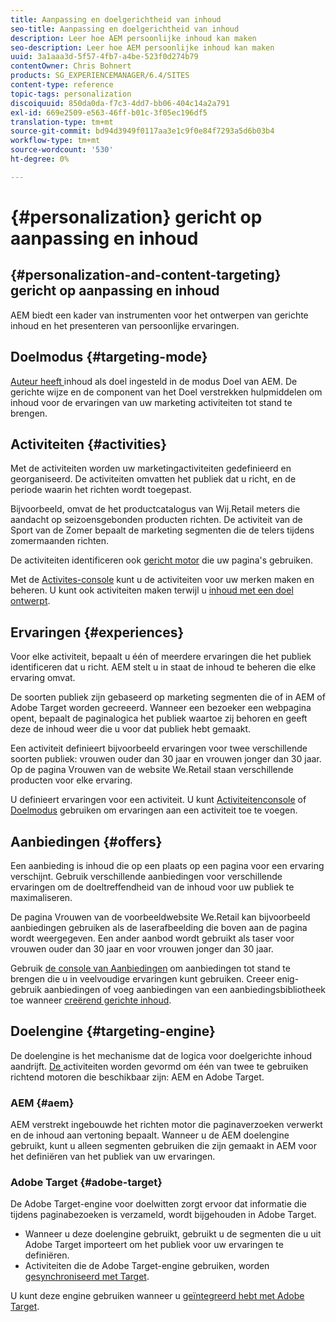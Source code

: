 ```yaml
---
title: Aanpassing en doelgerichtheid van inhoud
seo-title: Aanpassing en doelgerichtheid van inhoud
description: Leer hoe AEM persoonlijke inhoud kan maken
seo-description: Leer hoe AEM persoonlijke inhoud kan maken
uuid: 3a1aaa3d-5f57-4fb7-a4be-523f0d274b79
contentOwner: Chris Bohnert
products: SG_EXPERIENCEMANAGER/6.4/SITES
content-type: reference
topic-tags: personalization
discoiquuid: 850da0da-f7c3-4dd7-bb06-404c14a2a791
exl-id: 669e2509-e563-46ff-b01c-3f05ec196df5
translation-type: tm+mt
source-git-commit: bd94d3949f0117aa3e1c9f0e84f7293a5d6b03b4
workflow-type: tm+mt
source-wordcount: '530'
ht-degree: 0%

---
```


# {#personalization} gericht op aanpassing en inhoud

## {#personalization-and-content-targeting} gericht op aanpassing en inhoud

AEM biedt een kader van instrumenten voor het ontwerpen van gerichte inhoud en het presenteren van persoonlijke ervaringen.

## Doelmodus {#targeting-mode}

[Auteur heeft ](/help/sites-authoring/content-targeting-touch.md) inhoud als doel ingesteld in de modus Doel van AEM. De gerichte wijze en de component van het Doel verstrekken hulpmiddelen om inhoud voor de ervaringen van uw marketing activiteiten tot stand te brengen.

## Activiteiten {#activities}

Met de activiteiten worden uw marketingactiviteiten gedefinieerd en georganiseerd. De activiteiten omvatten het publiek dat u richt, en de periode waarin het richten wordt toegepast.

Bijvoorbeeld, omvat de het productcatalogus van Wij.Retail meters die aandacht op seizoensgebonden producten richten. De activiteit van de Sport van de Zomer bepaalt de marketing segmenten die de telers tijdens zomermaanden richten.

De activiteiten identificeren ook [gericht motor](/help/sites-authoring/personalization.md#targeting-engine) die uw pagina&#39;s gebruiken.

Met de [Activites-console](/help/sites-authoring/activitylib.md) kunt u de activiteiten voor uw merken maken en beheren. U kunt ook activiteiten maken terwijl u [inhoud met een doel ontwerpt](/help/sites-authoring/content-targeting-touch.md).

## Ervaringen {#experiences}

Voor elke activiteit, bepaalt u één of meerdere ervaringen die het publiek identificeren dat u richt. AEM stelt u in staat de inhoud te beheren die elke ervaring omvat.

De soorten publiek zijn gebaseerd op marketing segmenten die of in AEM of Adobe Target worden gecreeerd. Wanneer een bezoeker een webpagina opent, bepaalt de paginalogica het publiek waartoe zij behoren en geeft deze de inhoud weer die u voor dat publiek hebt gemaakt.

Een activiteit definieert bijvoorbeeld ervaringen voor twee verschillende soorten publiek: vrouwen ouder dan 30 jaar en vrouwen jonger dan 30 jaar. Op de pagina Vrouwen van de website We.Retail staan verschillende producten voor elke ervaring.

U definieert ervaringen voor een activiteit. U kunt [Activiteitenconsole](/help/sites-authoring/activitylib.md#adding-editing-an-activity-using-the-activities-console) of [Doelmodus](/help/sites-authoring/content-targeting-touch.md#adding-and-removing-experiences-using-targeting-mode) gebruiken om ervaringen aan een activiteit toe te voegen.

## Aanbiedingen {#offers}

Een aanbieding is inhoud die op een plaats op een pagina voor een ervaring verschijnt. Gebruik verschillende aanbiedingen voor verschillende ervaringen om de doeltreffendheid van de inhoud voor uw publiek te maximaliseren.

De pagina Vrouwen van de voorbeeldwebsite We.Retail kan bijvoorbeeld aanbiedingen gebruiken als de laserafbeelding die boven aan de pagina wordt weergegeven. Een ander aanbod wordt gebruikt als taser voor vrouwen ouder dan 30 jaar en voor vrouwen jonger dan 30 jaar.

Gebruik [de console van Aanbiedingen](/help/sites-authoring/offerlib.md) om aanbiedingen tot stand te brengen die u in veelvoudige ervaringen kunt gebruiken. Creeer enig-gebruik aanbiedingen of voeg aanbiedingen van een aanbiedingsbibliotheek toe wanneer [creërend gerichte inhoud](/help/sites-authoring/content-targeting-touch.md).

## Doelengine {#targeting-engine}

De doelengine is het mechanisme dat de logica voor doelgerichte inhoud aandrijft. [De ](/help/sites-authoring/activitylib.md) activiteiten worden gevormd om één van twee te gebruiken richtend motoren die beschikbaar zijn: AEM en Adobe Target.

### AEM {#aem}

AEM verstrekt ingebouwde het richten motor die paginaverzoeken verwerkt en de inhoud aan vertoning bepaalt. Wanneer u de AEM doelengine gebruikt, kunt u alleen segmenten gebruiken die zijn gemaakt in AEM voor het definiëren van het publiek van uw ervaringen.

### Adobe Target {#adobe-target}

De Adobe Target-engine voor doelwitten zorgt ervoor dat informatie die tijdens paginabezoeken is verzameld, wordt bijgehouden in Adobe Target.

* Wanneer u deze doelengine gebruikt, gebruikt u de segmenten die u uit Adobe Target importeert om het publiek voor uw ervaringen te definiëren.
* Activiteiten die de Adobe Target-engine gebruiken, worden [gesynchroniseerd met Target](/help/sites-authoring/activitylib.md#synchronizing-activities-with-adobe-target).

U kunt deze engine gebruiken wanneer u [geïntegreerd hebt met Adobe Target](/help/sites-administering/opt-in.md).

